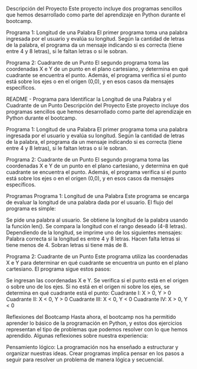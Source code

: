 Descripción del Proyecto
Este proyecto incluye dos programas sencillos que hemos desarrollado como parte del aprendizaje en Python durante el bootcamp.

Programa 1: Longitud de una Palabra
El primer programa toma una palabra ingresada por el usuario y evalúa su longitud. Según la cantidad de letras de la palabra, el programa da un mensaje indicando si es correcta (tiene entre 4 y 8 letras), si le faltan letras o si le sobran.

Programa 2: Cuadrante de un Punto
El segundo programa toma las coordenadas X e Y de un punto en el plano cartesiano, y determina en qué cuadrante se encuentra el punto. Además, el programa verifica si el punto está sobre los ejes o en el origen (0,0), y en esos casos da mensajes específicos.


README - Programa para Identificar la Longitud de una Palabra y el Cuadrante de un Punto
Descripción del Proyecto
Este proyecto incluye dos programas sencillos que hemos desarrollado como parte del aprendizaje en Python durante el bootcamp.

Programa 1: Longitud de una Palabra
El primer programa toma una palabra ingresada por el usuario y evalúa su longitud. Según la cantidad de letras de la palabra, el programa da un mensaje indicando si es correcta (tiene entre 4 y 8 letras), si le faltan letras o si le sobran.

Programa 2: Cuadrante de un Punto
El segundo programa toma las coordenadas X e Y de un punto en el plano cartesiano, y determina en qué cuadrante se encuentra el punto. Además, el programa verifica si el punto está sobre los ejes o en el origen (0,0), y en esos casos da mensajes específicos.

Programas
Programa 1: Longitud de una Palabra
Este programa se encarga de evaluar la longitud de una palabra dada por el usuario. El flujo del programa es simple:

Se pide una palabra al usuario.
Se obtiene la longitud de la palabra usando la función len().
Se compara la longitud con el rango deseado (4-8 letras).
Dependiendo de la longitud, se imprime uno de los siguientes mensajes:
Palabra correcta si la longitud es entre 4 y 8 letras.
Hacen falta letras si tiene menos de 4.
Sobran letras si tiene más de 8.

Programa 2: Cuadrante de un Punto
Este programa utiliza las coordenadas X e Y para determinar en qué cuadrante se encuentra un punto en el plano cartesiano. El programa sigue estos pasos:

Se ingresan las coordenadas X e Y.
Se verifica si el punto está en el origen o sobre uno de los ejes.
Si no está en el origen ni sobre los ejes, se determina en qué cuadrante está el punto:
Cuadrante I: X > 0, Y > 0
Cuadrante II: X < 0, Y > 0
Cuadrante III: X < 0, Y < 0
Cuadrante IV: X > 0, Y < 0

Reflexiones del Bootcamp
Hasta ahora, el bootcamp nos ha permitido aprender lo básico de la programación en Python, y estos dos ejercicios representan el tipo de problemas que podemos resolver con lo que hemos aprendido. Algunas reflexiones sobre nuestra experiencia:

Pensamiento lógico: La programación nos ha enseñado a estructurar y organizar nuestras ideas. Crear programas implica pensar en los pasos a seguir para resolver un problema de manera lógica y secuencial.
